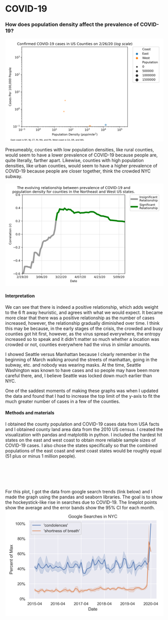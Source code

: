 # COVID-19
### How does population density affect the prevalence of COVID-19? 

![](coast_size.gif)

Presumeably, counties with low population densities, like rural counties, would seem to have a lower prevalence of COVID-19 because people are, quite literally, farther apart. Likewise, counties with high population densities, like urban counties, would seem to have a higher prevalence of COVID-19 because people are closer together, think the crowded NYC subway. 

![](relationship.png)

#### Interpretation
We can see that there is indeed a positive relationship, which adds weight to the 6 ft away heuristic, and agrees with what we would expect. It became more clear that there was a positive relationship as the number of cases increased, however, the relationship gradually diminished over time. I think this may be because, in the early stages of the crisis, the crowded and busy counties got hit first, however, as the virus spread everywhere, the entropy increased so to speak and it didn't matter so much whether a location was crowded or not, counties everywhere had the virus in similar amounts. 

I showed Seattle versus Manhattan because I clearly remember in the beginning of March walking around the streets of manhattan, going in the subway, etc. and nobody was wearing masks. At the time, Seattle Washington was known to have cases and so people may have been more careful there, and, I believe Seattle was locked down much earlier than NYC. 

One of the saddest moments of making these graphs was when I updated the data and found that I had to increase the top limit of the y-axis to fit the much greater number of cases in a few of the counties. 

 

#### Methods and materials
I obtained the county population and COVID-19 cases data from USA facts and I obtained county land area data from the 2010 US census. I created the visualization with pandas and matplotlib in python. I included the hardest hit states on the east and west coast to obtain more reliable sample sizes of COVID-19 cases. I also chose the states specifically so that the combined populations of the east coast and west coast states would be roughly equal (51 plus or minus 1 million people). 




<br>
<br>
<br>
<br>

<!-- Here we can see the relationship across all US counties. I think it's less clear here because there could be a lot of counties with very small populations, and if those counties happen to have a lot of cases, they would have an enormous number of cases per capita without necessarily having a high population density. 

![](all_size.gif)

<br>
<br>

-->

For this plot, I got the data from google search trends (link below) and I made the graph using the pandas and seaborn libraries. The goal is to show the hockeystick-like rise in searches due to COVID-19. The lineplot points show the average and the error bands show the 95% CI for each month.
![](covid1.png)
